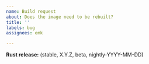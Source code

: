 ```yaml
---
name: Build request
about: Does the image need to be rebuilt?
title: ''
labels: bug
assignees: emk

---
```


**Rust release:** (stable, X.Y.Z, beta, nightly-YYYY-MM-DD)

